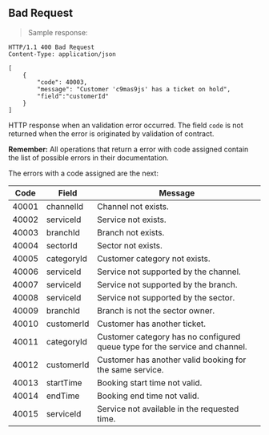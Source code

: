 
## Bad Request

> Sample response:

```http
HTTP/1.1 400 Bad Request
Content-Type: application/json

[
    {
        "code": 40003,
        "message": "Customer 'c9mas9js' has a ticket on hold",
        "field":"customerId"
    }
]
```

HTTP response when an validation error occurred. The field <code>code</code> is not returned when the error is originated by validation of contract.

<aside class="success">
<strong>Remember:</strong>
All operations that return a error with code assigned contain the list of possible errors in their documentation.
</aside>

The errors with a code assigned are the next:

Code| Field |Message
---|---|---
40001|channelId|Channel not exists.
40002|serviceId|Service not exists.
40003|branchId|Branch not exists.
40004|sectorId|Sector not exists.
40005|categoryId|Customer category not exists.
40006|serviceId|Service not supported by the channel.
40007|serviceId|Service not supported by the branch.
40008|serviceId|Service not supported by the sector.
40009|branchId|Branch is not the sector owner.
40010|customerId|Customer has another ticket.
40011|categoryId|Customer category has no configured queue type for the service and  channel.
40012|customerId|Customer has another valid booking for the same service.
40013|startTime|Booking start time not valid.
40014|endTime|Booking end time not valid.
40015|serviceId|Service not available in the requested time.

